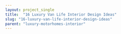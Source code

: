 ```yaml
---
layout: project_single
title:  "16 Luxury Van Life Interior Design Ideas"
slug: "16-luxury-van-life-interior-design-ideas"
parent: "luxury-motorhomes-interior"
---
```

 